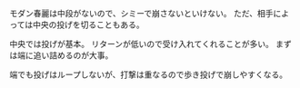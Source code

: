 モダン春麗は中段がないので、シミーで崩さないといけない。
ただ、相手によっては中央の投げを切ることもある。

中央では投げが基本。
リターンが低いので受け入れてくれることが多い。
まずは端に追い詰めるのが大事。

端でも投げはループしないが、打撃は重なるので歩き投げで崩しやすくなる。
